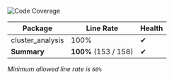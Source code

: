 ![Code Coverage](https://img.shields.io/badge/Code%20Coverage-100%25-success?style=flat)

Package | Line Rate | Health
-------- | --------- | ------
cluster_analysis | 100% | ✔
**Summary** | **100%** (153 / 158) | ✔

_Minimum allowed line rate is `60%`_
